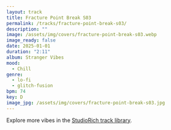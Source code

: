 ```yaml
---
layout: track
title: Fracture Point Break S03
permalink: /tracks/fracture-point-break-s03/
description: ""
image: /assets/img/covers/fracture-point-break-s03.webp
image_ready: false
date: 2025-01-01
duration: "2:11"
album: Stranger Vibes
mood:
  - Chill
genre:
  - lo-fi
  - glitch-fusion
bpm: 74
key: D
image_jpg: /assets/img/covers/fracture-point-break-s03.jpg
---
```


Explore more vibes in the [StudioRich track library](/tracks/).
